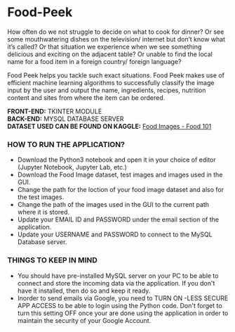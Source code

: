# Food-Peek

<p>How often do we not struggle to decide on what to cook for dinner? Or see some mouthwatering dishes on the television/ internet but don’t know what it’s called? Or that
situation we experience when we see something delicious and exciting on the adjacent
table? Or unable to find the local name for a food item in a foreign country/ foreign
language? </p>

<p>Food Peek helps you tackle such exact situations.
Food Peek makes use of efficient machine learning algorithms to successfully classify the
image input by the user and output the name, ingredients, recipes, nutrition content and
sites from where the item can be ordered.</p>

**FRONT-END:** TKINTER MODULE  
**BACK-END:** MYSQL DATABASE SERVER  
**DATASET USED CAN BE FOUND ON KAGGLE:** [Food Images - Food 101](https://www.kaggle.com/kmader/food41)

<h3>HOW TO RUN THE APPLICATION?</h3>

* Download the Python3 notebook and open it in your choice of editor (Jupyter Notebook, Jupyter Lab, etc.)
* Download the Food Image dataset, test images and images used in the GUI.  
* Change the path for the loction of your food image dataset and also for the test images.  
* Change the path of the images used in the GUI to the current path where it is stored.  
* Update your EMAIL ID and PASSWORD under the email section of the application.  
* Update your USERNAME and PASSWORD to connect to the MySQL Database server.  

<h3>THINGS TO KEEP IN MIND</h3>

* You should have pre-installed MySQL server on your PC to be able to connect and store the incoming data via the application. If you don't have it installed, then do so and keep it ready.
* Inorder to send emails via Google, you need to TURN ON -LESS SECURE APP ACCESS to be able to login using the Python code. Don't forget to turn this setting OFF once your are done using the application in order to maintain the security of your Google Account.
